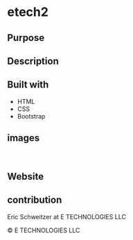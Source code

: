 # etech2

## Purpose



## Description


## Built with
* HTML
* CSS
* Bootstrap


## images

![]()
![]()
![]()
![]()



## Website


## contribution
Eric Schweitzer at E TECHNOLOGIES LLC

&copy; E TECHNOLOGIES LLC
<!-- complete this readme like the ones in class -->
<!-- 
   
    -put in physical email address not just link********done but might need to put in in more places
    -give space on sides of footer on larger screens. maybe enlarge font.....looks way better.
    -make sure to delete all images not being used....check again deleted a bunch 4-4
    

        
        
        -
        
       
      
     -->
        
<!-- *************3/25  -->
<!-- photos page
        add video
         -->

 <!-- web page
        -yellow sections-explain front and back end bc of cost
        -headers/navbar and footers in the same section.
        -add row of hover effects not nesiccarilly buttons
        -tech symbols....looks good, add color ?************** only if easy 
        -check cards
        -fix navbars.....just need to be centered ->


<!-- privacy police page 
        -use free one-->


<!-- https://freefrontend.com/css-hover-effects/page/3/ -->